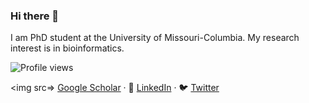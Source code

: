 ### Hi there 👋



I am PhD student at the University of Missouri-Columbia. My research interest is in bioinformatics.
 
![Profile views](https://gpvc.arturio.dev/Rajshekhorroy)  

<img src=> [Google Scholar](https://scholar.google.com/citations?user=bvWKL3UAAAAJ&hl=en) · 👔 [LinkedIn](https://www.linkedin.com/in/rajshekhorroy/) · 🐦 [Twitter](https://twitter.com/RajShekhorRoy)




<!--
**RajShekhorRoy/RajShekhorRoy** is a ✨ _special_ ✨ repository because its `README.md` (this file) appears on your GitHub profile.

Here are some ideas to get you started:

- 🔭 I’m currently working on ...
- 🌱 I’m currently learning ...
- 👯 I’m looking to collaborate on ...
- 🤔 I’m looking for help with ...
- 💬 Ask me about ...
- 📫 How to reach me: ...
- 😄 Pronouns: ...
- ⚡ Fun fact: ...
-->
